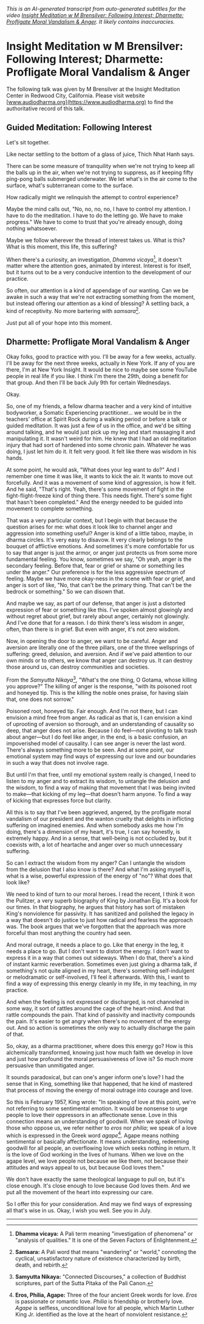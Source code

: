 *This is an AI-generated transcript from auto-generated subtitles for the video [Insight Meditation w M Brensilver: Following Interest; Dharmette: Profligate Moral Vandalism & Anger](https://www.youtube.com/watch?v=MXEycn7qOWs). It likely contains inaccuracies.*

# Insight Meditation w M Brensilver: Following Interest; Dharmette: Profligate Moral Vandalism & Anger

The following talk was given by M Brensilver at the Insight Meditation Center in Redwood City, California. Please visit website [www.audiodharma.org](https://www.audiodharma.org) to find the authoritative record of this talk.

## Guided Meditation: Following Interest

Let's sit together.

Like nectar settling to the bottom of a glass of juice, Thich Nhat Hanh says.

There can be some measure of tranquility when we're not trying to keep all the balls up in the air, when we're not trying to suppress, as if keeping fifty ping-pong balls submerged underwater. We let what's in the air come to the surface, what's subterranean come to the surface.

How radically might we relinquish the attempt to control experience?

Maybe the mind calls out, "No, no, no, no, I have to control my attention. I have to do the meditation. I have to do the letting go. We have to make progress." We have to come to trust that you're already enough, doing nothing whatsoever.

Maybe we follow wherever the thread of interest takes us. What is this? What is this moment, this life, this suffering?

When there's a curiosity, an investigation, *Dhamma vicaya*[^1], it doesn't matter where the attention goes, animated by interest. Interest is for itself, but it turns out to be a very conducive intention to the development of our practice.

So often, our attention is a kind of appendage of our wanting. Can we be awake in such a way that we're not extracting something from the moment, but instead offering our attention as a kind of blessing? A settling back, a kind of receptivity. No more bartering with *samsara*[^2].

Just put all of your hope into this moment.

## Dharmette: Profligate Moral Vandalism & Anger

Okay folks, good to practice with you. I'll be away for a few weeks, actually. I'll be away for the next three weeks, actually in New York. If any of you are there, I'm at New York Insight. It would be nice to maybe see some YouTube people in real life if you like. I think I'm there the 29th, doing a benefit for that group. And then I'll be back July 9th for certain Wednesdays.

Okay.

So, one of my friends, a fellow dharma teacher and a very kind of intuitive bodyworker, a Somatic Experiencing practitioner... we would be in the teachers' office at Spirit Rock during a walking period or before a talk or guided meditation. It was just a few of us in the office, and we'd be sitting around talking, and he would just pick up my leg and start massaging it and manipulating it. It wasn't weird for him. He knew that I had an old meditation injury that had sort of hardened into some chronic pain. Whatever he was doing, I just let him do it. It felt very good. It felt like there was wisdom in his hands.

At some point, he would ask, "What does your leg want to do?" And I remember one time it was like, it wants to kick the air. It wants to move out forcefully. And it was a movement of some kind of aggression, is how it felt. And he said, "That's right. Yeah, there's some movement of fight in the fight-flight-freeze kind of thing there. This needs fight. There's some fight that hasn't been completed." And the energy needed to be guided into movement to complete something.

That was a very particular context, but I begin with that because the question arises for me: what does it look like to channel anger and aggression into something useful? Anger is kind of a little taboo, maybe, in dharma circles. It's very easy to disavow. It very clearly belongs to the bouquet of afflictive emotions. And sometimes it's more comfortable for us to say that anger is just the armor, or anger just protects us from some more fundamental feeling. You know, sometimes we say, "Oh yeah, anger is the secondary feeling. Before that, fear or grief or shame or something lies under the anger." Our preference is for the less aggressive spectrum of feeling. Maybe we have more okay-ness in the scene with fear or grief, and anger is sort of like, "No, that can't be the primary thing. That can't be the bedrock or something." So we can disown that.

And maybe we say, as part of our defense, that anger is just a distorted expression of fear or something like this. I've spoken almost glowingly and without regret about grief, but rarely about anger, certainly not glowingly. And I've done that for a reason. I do think there's less wisdom in anger, often, than there is in grief. But even with anger, it's not zero wisdom.

Now, in opening the door to anger, we want to be careful. Anger and aversion are literally one of the three pillars, one of the three wellsprings of suffering: greed, delusion, and aversion. And if we've paid attention to our own minds or to others, we know that anger can destroy us. It can destroy those around us, can destroy communities and societies.

From the *Samyutta Nikaya*[^3], "What's the one thing, O Gotama, whose killing you approve?" The killing of anger is the response, "with its poisoned root and honeyed tip. This is the killing the noble ones praise, for having slain that, one does not sorrow."

Poisoned root, honeyed tip. Fair enough. And I'm not there, but I can envision a mind free from anger. As radical as that is, I can envision a kind of uprooting of aversion so thorough, and an understanding of causality so deep, that anger does not arise. Because I do feel—not pivoting to talk trash about anger—but I do feel like anger, in the end, is a basic confusion, an impoverished model of causality. I can see anger is never the last word. There's always something more to be seen. And at some point, our emotional system may find ways of expressing our love and our boundaries in such a way that does not involve rage.

But until I'm that free, until my emotional system really is changed, I need to listen to my anger and to extract its wisdom, to untangle the delusion and the wisdom, to find a way of making that movement that I was being invited to make—that kicking of my leg—that doesn't harm anyone. To find a way of kicking that expresses force but clarity.

All this is to say that I've been aggrieved, angered, by the profligate moral vandalism of our president and the wanton cruelty that delights in inflicting suffering on imagined enemies. And when somebody asks me how I'm doing, there's a dimension of my heart, it's true, I can say honestly, is extremely happy. And in a sense, that well-being is not occluded by, but it coexists with, a lot of heartache and anger over so much unnecessary suffering.

So can I extract the wisdom from my anger? Can I untangle the wisdom from the delusion that I also know is there? And what I'm asking myself is, what is a wise, powerful expression of the energy of "no"? What does that look like?

We need to kind of turn to our moral heroes. I read the recent, I think it won the Pulitzer, a very superb biography of King by Jonathan Eig. It's a book for our times. In that biography, he argues that history has sort of mistaken King's nonviolence for passivity. It has sanitized and polished the legacy in a way that doesn't do justice to just how radical and fearless the approach was. The book argues that we've forgotten that the approach was more forceful than most anything the country had seen.

And moral outrage, it needs a place to go. Like that energy in the leg, it needs a place to go. But I don't want to distort the energy. I don't want to express it in a way that comes out sideways. When I do that, there's a kind of instant karmic reverberation. Sometimes even just giving a dharma talk, if something's not quite aligned in my heart, there's something self-indulgent or melodramatic or self-involved, I'll feel it afterwards. With this, I want to find a way of expressing this energy cleanly in my life, in my teaching, in my practice.

And when the feeling is not expressed or discharged, is not channeled in some way, it sort of rattles around the cage of the heart-mind. And that rattle compounds the pain. That kind of passivity and inactivity compounds the pain. It's easier to get angry when there's no movement of the energy out. And so action is sometimes the only way to actually discharge the pain of that.

So, okay, as a dharma practitioner, where does this energy go? How is this alchemically transformed, knowing just how much faith we develop in love and just how profound the moral persuasiveness of love is? So much more persuasive than unmitigated anger.

It sounds paradoxical, but can one's anger inform one's love? I had the sense that in King, something like that happened, that he kind of mastered that process of moving the energy of moral outrage into courage and love.

So this is February 1957, King wrote: "In speaking of love at this point, we're not referring to some sentimental emotion. It would be nonsense to urge people to love their oppressors in an affectionate sense. Love in this connection means an understanding of goodwill. When we speak of loving those who oppose us, we refer neither to *eros* nor *philia*; we speak of a love which is expressed in the Greek word *agape*[^4]. Agape means nothing sentimental or basically affectionate. It means understanding, redeeming goodwill for all people, an overflowing love which seeks nothing in return. It is the love of God working in the lives of humans. When we love on the agape level, we love people not because we like them, not because their attitudes and ways appeal to us, but because God loves them."

We don't have exactly the same theological language to pull on, but it's close enough. It's close enough to love because God loves them. And we put all the movement of the heart into expressing our care.

So I offer this for your consideration. And may we find ways of expressing all that's wise in us. Okay, I wish you well. See you in July.

---
[^1]: **Dhamma vicaya:** A Pali term meaning "investigation of phenomena" or "analysis of qualities." It is one of the Seven Factors of Enlightenment.
[^2]: **Samsara:** A Pali word that means "wandering" or "world," connoting the cyclical, unsatisfactory nature of existence characterized by birth, death, and rebirth.
[^3]: **Samyutta Nikaya:** "Connected Discourses," a collection of Buddhist scriptures, part of the Sutta Pitaka of the Pali Canon.
[^4]: **Eros, Philia, Agape:** Three of the four ancient Greek words for love. *Eros* is passionate or romantic love. *Philia* is friendship or brotherly love. *Agape* is selfless, unconditional love for all people, which Martin Luther King Jr. identified as the love at the heart of nonviolent resistance.